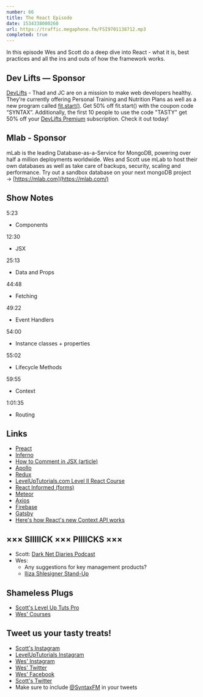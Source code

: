 ```yaml
---
number: 66
title: The React Episode
date: 1534338000260
url: https://traffic.megaphone.fm/FSI9701138712.mp3
completed: true
---
```


In this episode Wes and Scott do a deep dive into React - what it is, best practices and all the ins and outs of how the framework works.

## Dev Lifts — Sponsor

[DevLifts](https://devlifts.io/) - Thad and JC are on a mission to make web developers healthy. They’re currently offering Personal Training and Nutrition Plans as well as a new program called [fit.start()](https://devlifts.io/join/fitStart). Get 50% off fit.start() with the coupon code “SYNTAX”. Additionally, the first 10 people to use the code "TASTY" get 50% off your [DevLifts Premium](https://devlifts.io/join/premium) subscription. Check it out today! 

## Mlab - Sponsor

mLab is the leading Database-as-a-Service for MongoDB, powering over half a million deployments worldwide. Wes and Scott use mLab to host their own databases as well as take care of backups, security, scaling and performance. Try out a sandbox database on your next mongoDB project → [https://mlab.com](https://mlab.com/)

## Show Notes

5:23

* Components

12:30

* JSX

25:13

* Data and Props

44:48

* Fetching

49:22

* Event Handlers

54:00

- Instance classes + properties

55:02

* Lifecycle Methods

59:55

* Context

1:01:35

* Routing

## Links

* [Preact](https://preactjs.com/)
* [Inferno](https://infernojs.org/)
* [How to Comment in JSX (article)](https://wesbos.com/react-jsx-comments/)
* [Apollo](https://www.apollographql.com/)
* [Redux](https://redux.js.org/)
* [LevelUpTutorials.com Level II React Course](https://www.leveluptutorials.com/tutorials/level-2-react)
* [React Informed (forms)](https://www.npmjs.com/package/informed)
* [Meteor](https://www.meteor.com/)
* [Axios](https://www.npmjs.com/package/axios)
* [Firebase](https://firebase.google.com/)
* [Gatsby](https://www.gatsbyjs.org/)
* [Here's how React's new Context API works](https://youtu.be/XLJN4JfniH4)

## ××× SIIIIICK ××× PIIIICKS ×××

* Scott: [Dark Net Diaries Podcast](https://darknetdiaries.com/)
* Wes: 
  * Any suggestions for key management products?
  * [Iliza Shlesigner Stand-Up](https://www.netflix.com/title/80213658)

## Shameless Plugs

* [Scott's Level Up Tuts Pro](https://LevelUpTutorials.com/pro)
* [Wes' Courses](https://wesbos.com/courses)

## Tweet us your tasty treats!

* [Scott's Instagram](https://www.instagram.com/stolinski/)
* [LevelUpTutorials Instagram](https://www.instagram.com/LevelUpTutorials/)
* [Wes' Instagram](https://www.instagram.com/wesbos/)
* [Wes' Twitter](https://twitter.com/wesbos)
* [Wes' Facebook](https://www.facebook.com/wesbos.developer)
* [Scott's Twitter](https://twitter.com/stolinski)
* Make sure to include [@SyntaxFM](https://twitter.com/SyntaxFM) in your tweets
